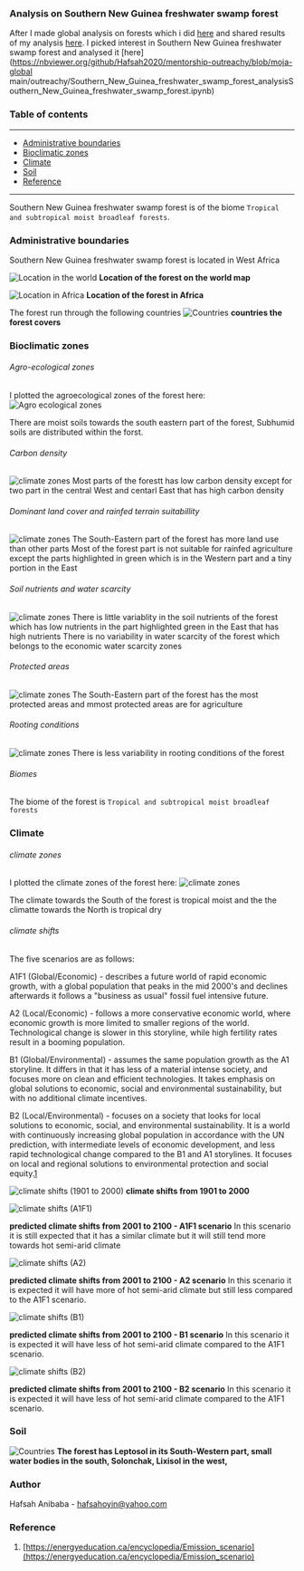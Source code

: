 ### Analysis on Southern New Guinea freshwater swamp forest

After I made global analysis on forests which i did  [here](https://nbviewer.org/github/Hafsah2020/mentorship-outreachy/blob/moja-global-main/outreachy/Southern_New_Guinea_freshwater_swamp_forest_analysis/Global_analysis_of_all_forests_in_the_world.ipynb) and shared results of my analysis [here](Global_analysis_of_all_forests_in_the_world.md). I picked interest in Southern New Guinea freshwater swamp forest and analysed it [here](https://nbviewer.org/github/Hafsah2020/mentorship-outreachy/blob/moja-global main/outreachy/Southern_New_Guinea_freshwater_swamp_forest_analysisSouthern_New_Guinea_freshwater_swamp_forest.ipynb)

### Table of contents

___

* [Administrative boundaries](#Administrative-boundaries)
* [Bioclimatic zones](#Bioclimatic-zones)
* [Climate](#Climate)
* [Soil](#Soil)
* [Reference](#Reference)

___


Southern New Guinea freshwater swamp forest is of the biome `Tropical and subtropical moist broadleaf forests`.

### Administrative boundaries

Southern New Guinea freshwater swamp forest is located in West Africa

![Location in the world](Images/fav_forest_world.png)
<b> Location of the forest on the world map</b>

![Location in Africa](Images/fav_forest_africa.png)
<b> Location of the forest in Africa </b>

The forest run through the following countries
![Countries](Images/fav_forest_countries.png)
<b> countries the forest covers </b>


### Bioclimatic zones

###### Agro-ecological zones

I plotted the agroecological zones of the forest here:
![Agro ecological zones](Images/fav_forest_agroeco.png)


There are moist soils towards the south eastern part of the forest, Subhumid soils are distributed within the forst.

###### Carbon density
![climate zones](Images/fav_forest_carbon_density.png)
Most parts of the forestt has low carbon density except for two part in the central West and centarl East that has high carbon density

###### Dominant land cover and rainfed terrain suitabillity
![climate zones](Images/fav_forest_dom_rainfed.png)
The South-Eastern part of the forest has more land use than other parts 
Most of the forest part is not suitable for rainfed agriculture except the parts highlighted in green which is in the Western part and a tiny portion in the East

###### Soil nutrients and water scarcity
![climate zones](Images/fav_forest_nut_water.png)
There is little variablity in the soil nutrients of the forest which has low nutrients in the part highlighted green in the East that has high nutrients
There is no variability in water scarcity of the forest which belongs to the economic water scarcity zones

###### Protected areas
![climate zones](Images/fav_forest_rest_prot.png)
The South-Eastern part of the forest has the most protected areas and mmost protected areas are for agriculture

###### Rooting conditions
![climate zones](Images/fav_forest_rest_prot.png)
There is less variability in rooting conditions of the forest

###### Biomes

The biome of the forest is `Tropical and subtropical moist broadleaf forests`


### Climate

###### climate zones

I plotted the climate zones of the forest here:
![climate zones](Images/fav_forest_climate.png)

The climate towards the South of the forest is tropical moist and the the climatte towards the North is tropical dry

###### climate shifts

The five scenarios are as follows:

A1F1 (Global/Economic) - describes a future world of rapid economic growth, with a global population that peaks in the mid 2000's and declines afterwards it follows a "business as usual" fossil fuel intensive future.

A2 (Local/Economic) - follows a more conservative economic world, where economic growth is more limited to smaller regions of the world. Technological change is slower in this storyline, while high fertility rates result in a booming population.

B1 (Global/Environmental) - assumes the same population growth as the A1 storyline. It differs in that it has less of a material intense society, and focuses more on clean and efficient technologies. It takes emphasis on global solutions to economic, social and environmental sustainability, but with no additional climate incentives.

B2 (Local/Environmental) - focuses on a society that looks for local solutions to economic, social, and environmental sustainability. It is a world with continuously increasing global population in accordance with the UN prediction, with intermediate levels of economic development, and less rapid technological change compared to the B1 and A1 storylines. It focuses on local and regional solutions to environmental protection and social equity.[1](https://energyeducation.ca/encyclopedia/Emission_scenario)


![climate shifts (1901 to 2000)](Images/fav_forest_shifts_no_scenario.png)
<b> climate shifts from 1901 to 2000</b>


![climate shifts (A1F1)](Images/fav_forest_shifts_A1F1.png)

<b>predicted climate shifts from 2001 to 2100 - A1F1 scenario</b>
In this scenario it is still expected that it has a similar climate but it will still tend more towards hot semi-arid climate

![climate shifts (A2)](Images/fav_forest_shifts_A2.png)

<b>predicted climate shifts from 2001 to 2100 - A2 scenario</b>
In this scenario it is expected it will have more of hot semi-arid climate but still less compared to the A1F1 scenario.


![climate shifts (B1)](Images/fav_forest_shifts_B1.png)

<b>predicted climate shifts from 2001 to 2100 - B1 scenario</b>
In this scenario it is expected it will have less of hot semi-arid climate compared to the A1F1 scenario.

![climate shifts (B2)](Images/fav_forest_shifts_B2.png)

<b>predicted climate shifts from 2001 to 2100 - B2 scenario</b>
In this scenario it is expected it will have less of hot semi-arid climate compared to the A1F1 scenario.


### Soil
![Countries](Images/fav_forest_soil_class.png)
<b>The forest has Leptosol in its South-Western part, small water bodies in the south, Solonchak, Lixisol in the west,  </b>



### Author

Hafsah Anibaba - hafsahoyin@yahoo.com


### Reference

1. [https://energyeducation.ca/encyclopedia/Emission_scenario](https://energyeducation.ca/encyclopedia/Emission_scenario)
